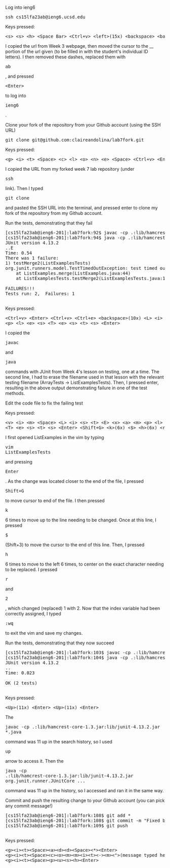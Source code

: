Log into ieng6
<pre>
ssh cs15lfa23ab@ieng6.ucsd.edu
</pre>
Keys pressed:

<pre>
&#60;s> &#60;s> &#60;h> &#60;Space Bar> &#60;Ctrl+v> &#60;left>(15x) &#60;backspace> &#60;backspace> &#60;a> &#60;b> &#60;Enter>
</pre>
 
I copied the url from Week 3 webpage, then moved the cursor to the __ portion of the url given (to be filled in with the student's individual ID letters). I then removed these dashes, replaced them with <pre>ab</pre>, and pressed  <pre>&#60;Enter></pre> to log into <pre>ieng6</pre>.


Clone your fork of the repository from your Github account (using the SSH URL)
 <pre>git clone git@github.com:claireandolina/lab7fork.git </pre>
Keys pressed:  
<pre>
&#60;g> &#60;i> &#60;t> &#60;Space> &#60;c> &#60;l> &#60;o> &#60;n> &#60;e> &#60;Space> &#60;Ctrl+v> &#60;Enter>
</pre>
I copied the URL from my forked week 7 lab repository (under <pre>ssh</pre> link). Then I typed <pre>git clone </pre> and pasted the SSH URL into the terminal, and pressed enter to clone my fork of the repository from my Github account.


Run the tests, demonstrating that they fail
<pre>[cs15lfa23ab@ieng6-201]:lab7fork:92$ javac -cp .:lib/hamcrest-core-1.3.jar:lib/junit-4.13.2.jar *.java
[cs15lfa23ab@ieng6-201]:lab7fork:94$ java -cp .:lib/hamcrest-core-1.3.jar:lib/junit-4.13.2.jar org.junit.runner.JUnitCore ListExamplesTests
JUnit version 4.13.2
..E
Time: 0.54
There was 1 failure:
1) testMerge2(ListExamplesTests)
org.junit.runners.model.TestTimedOutException: test timed out after 500 milliseconds
	at ListExamples.merge(ListExamples.java:44)
	at ListExamplesTests.testMerge2(ListExamplesTests.java:19)

FAILURES!!!
Tests run: 2,  Failures: 1
 </pre>
Keys pressed:  
<pre>
&#60;Ctrl+v> &#60;Enter> &#60;Ctrl+v> &#60;Ctrl+e> &#60;backspace>(10x) &#60;L> &#60;i> &#60;s> &#60;t> &#60;E> &#60;x> &#60;a> &#60;m>
&#60;p> &#60;l> &#60;e> &#60;s> &#60;T> &#60;e> &#60;s> &#60;t> &#60;s> &#60;Enter>
</pre>
I copied the <pre>javac</pre> and <pre>java</pre> commands with JUnit from Week 4's lesson on testing, one at a time. The second line, I had to erase the filename used in that lesson with the relevant testing filename (ArrayTests -> ListExamplesTests). Then, I pressed enter, resulting in the above output demonstrating failure in one of the test methods.

Edit the code file to fix the failing test

Keys pressed:  
<pre>
&#60;v> &#60;i> &#60;m> &#60;Space> &#60;L> &#60;i> &#60;s> &#60;t> &#60;E> &#60;x> &#60;a> &#60;m> &#60;p> &#60;l> &#60;e> &#60;s>
&#60;T> &#60;e> &#60;s> &#60;t> &#60;s> &#60;Enter> &#60;Shift+G> &#60;k>(6x) &#60;$> &#60;h>(6x) &#60;r> &#60;2> &#60;:> &#60;w> &#60;q>
</pre>

I first opened ListExamples in the vim by typing <pre>vim ListExamplesTests</pre> and pressing <pre>Enter</pre>. As the change was located closer to the end of the file, I pressed <pre>Shift+G</pre> to move cursor to end of the file. I then pressed <pre>k</pre> 6 times to move up to the line needing to be changed. Once at this line, I pressed <pre>$</pre> (Shift+3) to move the cursor to the end of this line. Then, I pressed <pre>h</pre> 6 times to move to the left 6 times, to center on the exact character needing to be replaced. I pressed <pre>r</pre> and <pre>2</pre>, which changed (replaced) 1 with 2. Now that the index variable had been correctly assigned, I typed <pre>:wq</pre> to exit the vim and save my changes.


Run the tests, demonstrating that they now succeed
<pre>[cs15lfa23ab@ieng6-201]:lab7fork:103$ javac -cp .:lib/hamcrest-core-1.3.jar:lib/junit-4.13.2.jar *.java
[cs15lfa23ab@ieng6-201]:lab7fork:104$ java -cp .:lib/hamcrest-core-1.3.jar:liunit-4.13.2.jar org.junit.runner.JUnitCore ListExamplesTests
JUnit version 4.13.2
..
Time: 0.023

OK (2 tests)
 </pre>

Keys pressed: 
<pre>&#60;Up>(11x) &#60;Enter> &#60;Up>(11x) &#60;Enter></pre>
The <pre>javac -cp .:lib/hamcrest-core-1.3.jar:lib/junit-4.13.2.jar *.java</pre> command was 11 up in the search history, so I used <pre>up</pre> arrow to access it. Then the <pre>java -cp .:lib/hamcrest-core-1.3.jar:lib/junit-4.13.2.jar org.junit.runner.JUnitCore ...</pre> command was 11 up in the history, so I accessed and ran it in the same way.


Commit and push the resulting change to your Github account (you can pick any commit message!)

 <pre>
[cs15lfa23ab@ieng6-201]:lab7fork:108$ git add *  
[cs15lfa23ab@ieng6-201]:lab7fork:108$ git commit -m &quot;Fixed bug- incorrect indreference when incrementing&quot;
[cs15lfa23ab@ieng6-201]:lab7fork:109$ git push
 </pre>

Keys pressed:
<pre>
&#60;g>&#60;i>&#60;t>&#60;Space>&#60;a>&#60;d>&#60;d>&#60;Space>&#60;*>&#60;Enter>
&#60;g>&#60;i>&#60;t>&#60;Space>&#60;c>&#60;o>&#60;m>&#60;m>&#60;i>&#60;t>&#60;->&#60;m>&#60;">(message typed here)&#60;">
&#60;g>&#60;i>&#60;t>&#60;Space>&#60;p>&#60;u>&#60;s>&#60;h>&#60;Enter>
</pre>

